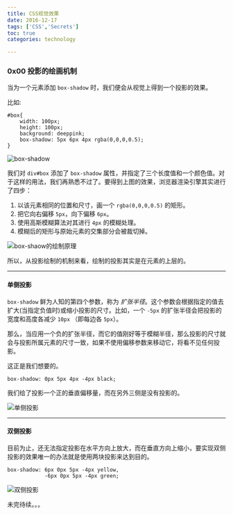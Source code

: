 ```yaml
---
title: CSS视觉效果    
date: 2016-12-17
tags: ['CSS','Secrets']
toc: true
categories: technology

---
```

### 0x00 投影的绘画机制
当为一个元素添加 `box-shadow` 时，我们便会从视觉上得到一个投影的效果。

比如:

```
#box{
	width: 100px;
	height: 100px;
	background: deeppink;
	box-shadow: 5px 6px 4px rgba(0,0,0,0.5);
}
```

![box-shadow](http://upload-images.jianshu.io/upload_images/1571420-0191cd985e42c049.png?imageMogr2/auto-orient/strip%7CimageView2/2/w/1240)

我们对 `div#box` 添加了 `box-shadow` 属性，并指定了三个长度值和一个颜色值。对于这样的用法，我们再熟悉不过了。要得到上图的效果，浏览器渲染引擎其实进行了四步：

1. 以该元素相同的位置和尺寸，画一个 `rgba(0,0,0,0.5)` 的矩形。
2. 把它向右偏移 `5px`，向下偏移 `6px`。
3. 使用高斯模糊算法对其进行 `4px` 的模糊处理。
4. 模糊后的矩形与原始元素的交集部分会被裁切掉。



![box-shaow的绘制原理](http://upload-images.jianshu.io/upload_images/1571420-6d3ae2b453249e50.png?imageMogr2/auto-orient/strip%7CimageView2/2/w/1240)

所以，从投影绘制的机制来看，绘制的投影其实是在元素的上层的。

---
#### 单侧投影
`box-shadow` 鲜为人知的第四个参数，称为 _扩张半径_。这个参数会根据指定的值去扩大(当指定负值时)或缩小投影的尺寸。比如，一个 `-5px` 的扩张半径会把投影的宽度和高度各减少 `10px` （即每边各 `5px`）。

那么，当应用一个负的扩张半径，而它的值刚好等于模糊半径，那么投影的尺寸就会与投影所属元素的尺寸一致，如果不使用偏移参数来移动它，将看不见任何投影。

这正是我们想要的。

```
box-shadow: 0px 5px 4px -4px black;
```

我们给了投影一个正的垂直偏移量，而在另外三侧是没有投影的。

![单侧投影](http://upload-images.jianshu.io/upload_images/1571420-7d97b52ed0a54d7a.png?imageMogr2/auto-orient/strip%7CimageView2/2/w/1240)


---
#### 双侧投影
目前为止，还无法指定投影在水平方向上放大，而在垂直方向上缩小，要实现双侧投影的效果唯一的办法就是使用两块投影来达到目的。

```
box-shadow: 6px 0px 5px -4px yellow,
		    -6px 0px 5px -4px green;
```

![双侧投影](http://upload-images.jianshu.io/upload_images/1571420-43695b725969dd34.png?imageMogr2/auto-orient/strip%7CimageView2/2/w/1240)

未完待续。。。

